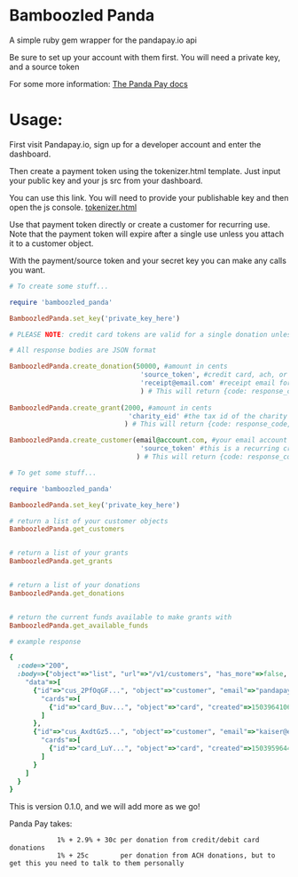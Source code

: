 
# Bamboozled Panda

A simple ruby gem wrapper for the pandapay.io api

Be sure to set up your account with them first. You will need a private key, and a source token

For some more information: [The Panda Pay docs](http://docs.pandapay.io/getting-started-pandapay-api/api-reference)

# Usage:

First visit Pandapay.io, sign up for a developer account and enter the dashboard.

Then create a payment token using the tokenizer.html template. Just input your public key and your js src from your dashboard.

You can use this link. You will need to provide your publishable key and then open the js console. [tokenizer.html](https://rawgit.com/kpister/bamboozled_panda/master/tokenizer.html)

Use that payment token directly or create a customer for recurring use. Note that the payment token will expire after a single use unless you attach it to a customer object. 

With the payment/source token and your secret key you can make any calls you want.


```ruby
# To create some stuff...

require 'bamboozled_panda'

BamboozledPanda.set_key('private_key_here')

# PLEASE NOTE: credit card tokens are valid for a single donation unless you create a customer

# All response bodies are JSON format

BamboozledPanda.create_donation(50000, #amount in cents
                                 'source_token', #credit card, ach, or customer token from pandapay tokenizer 
                                 'receipt@email.com' #receipt email for tax refund
                                 ) # This will return {code: response_code, body: response_body} 
                                 
BamboozledPanda.create_grant(2000, #amount in cents 
                              'charity_eid' #the tax id of the charity
                             ) # This will return {code: response_code, body: response_body} 

BamboozledPanda.create_customer(email@account.com, #your email account
                                 'source_token' #this is a recurring credit card or ach token from pandapay
                                ) # This will return {code: response_code, body: response_body} 

```

```ruby
# To get some stuff...

require 'bamboozled_panda'

BamboozledPanda.set_key('private_key_here')

# return a list of your customer objects
BamboozledPanda.get_customers


# return a list of your grants
BamboozledPanda.get_grants


# return a list of your donations
BamboozledPanda.get_donations


# return the current funds available to make grants with
BamboozledPanda.get_available_funds

```

```ruby
# example response

{
  :code=>"200", 
  :body=>{"object"=>"list", "url"=>"/v1/customers", "has_more"=>false, 
    "data"=>[
      {"id"=>"cus_2PfOqGF...", "object"=>"customer", "email"=>"pandapay@gmail.com", "livemode"=>true, 
        "cards"=>[
          {"id"=>"card_Buv...", "object"=>"card", "created"=>1503964106, "livemode"=>true, "customer"=>"cus_2PfOqGF...", "last4"=>"20XX"}
        ]
      }, 
      {"id"=>"cus_AxdtGz5...", "object"=>"customer", "email"=>"kaiser@ethn.io", "livemode"=>true, 
        "cards"=>[
          {"id"=>"card_LuY...", "object"=>"card", "created"=>1503959644, "livemode"=>true, "customer"=>"cus_AxdtGz5...", "last4"=>"20XX"}
        ]
      }
    ]
  }
}
```

This is version 0.1.0, and we will add more as we go!

Panda Pay takes: 

                1% + 2.9% + 30c per donation from credit/debit card donations
                1% + 25c        per donation from ACH donations, but to get this you need to talk to them personally
